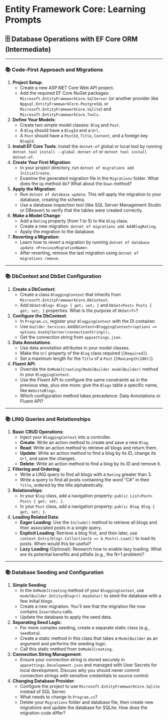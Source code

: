 # Entity Framework Core: Learning Prompts

## 🗄️ Database Operations with EF Core ORM (Intermediate)

---

### 📚 Code-First Approach and Migrations

1.  **Project Setup**:
    *   Create a new ASP.NET Core Web API project.
    *   Add the required EF Core NuGet packages: `Microsoft.EntityFrameworkCore.SqlServer` (or another provider like `Npgsql.EntityFrameworkCore.PostgreSQL` or `Microsoft.EntityFrameworkCore.Sqlite`) and `Microsoft.EntityFrameworkCore.Tools`.
2.  **Define Your Models**:
    *   Create two simple model classes: `Blog` and `Post`.
    *   A `Blog` should have a `BlogId` and a `Url`.
    *   A `Post` should have a `PostId`, `Title`, `Content`, and a foreign key `BlogId`.
3.  **Install EF Core Tools**: Install the `dotnet-ef` global or local tool by running `dotnet tool install --global dotnet-ef` or `dotnet tool install dotnet-ef`.
4.  **Create Your First Migration**:
    *   In your project directory, run `dotnet ef migrations add InitialCreate`.
    *   Examine the generated migration file in the `Migrations` folder. What does the `Up` method do? What about the `Down` method?
5.  **Apply the Migration**:
    *   Run `dotnet ef database update`. This will apply the migration to your database, creating the schema.
    *   Use a database inspection tool (like SQL Server Management Studio or DBeaver) to verify that the tables were created correctly.
6.  **Make a Model Change**:
    *   Add a `Rating` property (from 1 to 5) to the `Blog` class.
    *   Create a new migration: `dotnet ef migrations add AddBlogRating`.
    *   Apply the migration to the database.
7.  **Reverting a Migration**:
    *   Learn how to revert a migration by running `dotnet ef database update <PreviousMigrationName>`.
    *   After reverting, remove the last migration using `dotnet ef migrations remove`.

---

### 📚 DbContext and DbSet Configuration

1.  **Create a DbContext**:
    *   Create a class `BloggingContext` that inherits from `Microsoft.EntityFrameworkCore.DbContext`.
    *   Add `DbSet<Blog> Blogs { get; set; }` and `DbSet<Post> Posts { get; set; }` properties. What is the purpose of `DbSet<T>`?
2.  **Configure the DbContext**:
    *   In `Program.cs`, register your `BloggingContext` with the DI container.
    *   Use `builder.Services.AddDbContext<BloggingContext>(options => options.UseSqlServer(connectionString));`.
    *   Get the connection string from `appsettings.json`.
3.  **Data Annotations**:
    *   Use data annotation attributes in your model classes.
    *   Make the `Url` property of the `Blog` class required (`[Required]`).
    *   Set a maximum length for the `Title` of a `Post` (`[MaxLength(200)]`).
4.  **Fluent API**:
    *   Override the `OnModelCreating(ModelBuilder modelBuilder)` method in your `BloggingContext`.
    *   Use the Fluent API to configure the same constraints as in the previous step, plus one more: give the `Blogs` table a specific name, like `WebsiteBlogs`.
    *   Which configuration method takes precedence: Data Annotations or Fluent API?

---

### 📚 LINQ Queries and Relationships

1.  **Basic CRUD Operations**:
    *   Inject your `BloggingContext` into a controller.
    *   **Create**: Write an action method to create and save a new `Blog`.
    *   **Read**: Write an action method to retrieve all blogs and return them.
    *   **Update**: Write an action method to find a blog by its ID, change its `Url`, and save the changes.
    *   **Delete**: Write an action method to find a blog by its ID and remove it.
2.  **Filtering and Ordering**:
    *   Write a LINQ query to find all blogs with a `Rating` greater than 3.
    *   Write a query to find all posts containing the word "C#" in their `Title`, ordered by the title alphabetically.
3.  **Relationships**:
    *   In your `Blog` class, add a navigation property: `public List<Post> Posts { get; set; }`.
    *   In your `Post` class, add a navigation property: `public Blog Blog { get; set; }`.
4.  **Loading Related Data**:
    *   **Eager Loading**: Use the `Include()` method to retrieve all blogs and their associated posts in a single query.
    *   **Explicit Loading**: Retrieve a blog first, and then later, use `context.Entry(blog).Collection(b => b.Posts).Load()` to load its posts. When would this be useful?
    *   **Lazy Loading** (Optional): Research how to enable lazy loading. What are its potential benefits and pitfalls (e.g., the N+1 problem)?

---

### 📚 Database Seeding and Configuration

1.  **Simple Seeding**:
    *   In the `OnModelCreating` method of your `BloggingContext`, use `modelBuilder.Entity<Blog>().HasData()` to seed the database with a few initial blogs.
    *   Create a new migration. You'll see that the migration file now contains `InsertData` calls.
    *   Update the database to apply the seed data.
2.  **Separating Seed Logic**:
    *   For more complex seeding, create a separate static class (e.g., `SeedData`).
    *   Create a static method in this class that takes a `ModelBuilder` as an argument and performs the seeding logic.
    *   Call this static method from `OnModelCreating`.
3.  **Connection String Management**:
    *   Ensure your connection string is stored securely in `appsettings.Development.json` and managed with User Secrets for local development. Discuss why you should never commit connection strings with sensitive credentials to source control.
4.  **Changing Database Provider**:
    *   Configure the project to use `Microsoft.EntityFrameworkCore.Sqlite` instead of SQL Server.
    *   What needs to change in `Program.cs`?
    *   Delete your `Migrations` folder and database file, then create new migrations and update the database for SQLite. How does the migration code differ?